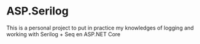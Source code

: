 # ASP.Serilog

This is a personal project to put in practice my knowledges of logging and working with Serilog + Seq en ASP.NET Core
